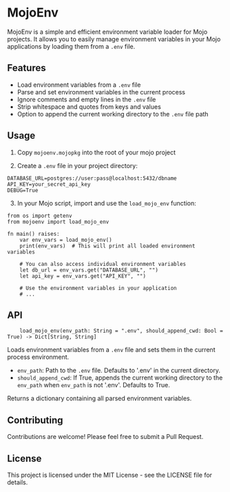# MojoEnv

MojoEnv is a simple and efficient environment variable loader for Mojo projects. It allows you to easily manage environment variables in your Mojo applications by loading them from a `.env` file.

## Features

- Load environment variables from a `.env` file
- Parse and set environment variables in the current process
- Ignore comments and empty lines in the `.env` file
- Strip whitespace and quotes from keys and values
- Option to append the current working directory to the `.env` file path

## Usage

1. Copy `mojoenv.mojopkg` into the root of your mojo project

2. Create a `.env` file in your project directory:

```
DATABASE_URL=postgres://user:pass@localhost:5432/dbname
API_KEY=your_secret_api_key
DEBUG=True
```

3. In your Mojo script, import and use the `load_mojo_env` function:

```mojo
from os import getenv
from mojoenv import load_mojo_env

fn main() raises:
    var env_vars = load_mojo_env()
    print(env_vars)  # This will print all loaded environment variables

    # You can also access individual environment variables
    let db_url = env_vars.get("DATABASE_URL", "")
    let api_key = env_vars.get("API_KEY", "")

    # Use the environment variables in your application
    # ...
```

## API

```mojo
    load_mojo_env(env_path: String = ".env", should_append_cwd: Bool = True) -> Dict[String, String]
```

Loads environment variables from a `.env` file and sets them in the current process environment.

- `env_path`: Path to the `.env` file. Defaults to '.env' in the current directory.
- `should_append_cwd`: If True, appends the current working directory to the `env_path` when `env_path` is not '.env'. Defaults to True.

Returns a dictionary containing all parsed environment variables.

## Contributing

Contributions are welcome! Please feel free to submit a Pull Request.

## License

This project is licensed under the MIT License - see the LICENSE file for details.
